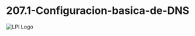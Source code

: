 # 207.1-Configuracion-basica-de-DNS
![LPI Logo](../../../wallpaper/et_linux.png "Buscando al hombre nuevo")
